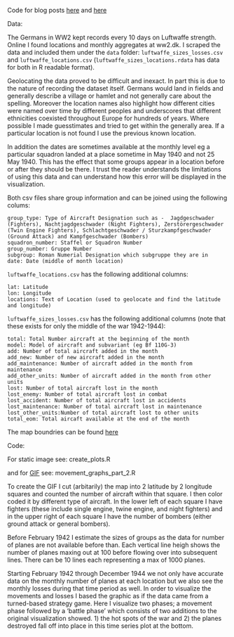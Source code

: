 Code for blog posts [here](https://scweiss.blogspot.com/2022/02/a-high-altitude-overview-of-european.html) and [here](https://scweiss.blogspot.com/2022/07/blog-post.html)

Data:

The Germans in WW2 kept records every 10 days on Luftwaffe strength. Online I found locations and monthly aggregates at ww2.dk. I scraped the data and included them under the `data` folder: `luftwaffe_sizes_losses.csv` and `luftwaffe_locations.csv` (`luftwaffe_sizes_locations.rdata` has data for both in R readable format). 

Geolocating the data proved to be difficult and inexact. In part this is due to the nature of recording the dataset itself. Germans would land in fields and generally describe a village or hamlet and not generally care about the spelling. Moreover the location names also highlight how different cities were named over time by different peoples and underscores that different ethnicities coexisted throughout Europe for hundreds of years. Where possible I made guesstimates and tried to get within the generally area. If a particular location is not found I use the previous known location.

In addition the dates are sometimes available at the monthly level eg a particular squadron landed at a place sometime in May 1940 and not 25 May 1940. This has the effect that some groups appear in a location before or after they should be there. I trust the reader understands the limitations of using this data and can understand how this error will be displayed in the visualization. 

Both csv files share group information and can be joined using the following colums:

    group_type: Type of Aircraft Designation such as -  Jagdgeschwader (Fighters), Nachtjagdgeschwader (Night Fighters), Zerstörergeschwader (Twin Engine Fighters), Schlachtgeschwader / Sturzkampfgeschwader (Ground Attack) and Kampfgeschwader (Bombers)
    squadron_number: Staffel or Squadron Number 
    group_number: Gruppe Number
    subgroup: Roman Numerial Designation which subgruppe they are in
    date: Date (middle of month location)

`luftwaffe_locations.csv` has the following additional columns:

    lat: Latitude
    lon: Longitude
    locations: Text of Location (used to geolocate and find the latitude and longitude) 

`luftwaffe_sizes_losses.csv` has the following additional columns (note that these exists for only the middle of the war 1942-1944):

    total: Total Number aircraft at the beginning of the month
    model: Model of aircraft and subvariant (eg Bf 110G-3) 
    add: Number of total aircraft added in the month
    add_new: Number of new aircraft added in the month
    add_maintenance: Number of aircraft added in the month from maintenance 
    add_other_units: Number of aircraft added in the month from other units
    lost: Number of total aircraft lost in the month
    lost_enemy: Number of total aircraft lost in combat
    lost_accident: Number of total aircraft lost in accidents
    lost_maintenance: Number of total aircraft lost in maintenance
    lost_other_units:Number of total aircraft lost to other units
    total_eom: Total aircaft available at the end of the month

The map boundries can be found [here](https://web.archive.org/web/20210304022330/https://web.stanford.edu/group/spatialhistory/cgi-bin/site/pub.php?id=51) 

Code:

For static image see: create_plots.R

and for [GIF](https://www.youtube.com/watch?v=wnMIx-DsD6g&t=179s) see: movement_graphs_part_2.R


To create the GIF I cut (arbitarily) the map into 2 latitude by 2 longitude squares and counted the number of aircraft within that square. I then color coded it by different type of aircraft. In the lower left of each square I have fighters (these include single engine, twine engine, and night fighters) and in the upper right of each square I have the number of bombers (either ground attack or general bombers). 

Before February 1942 I estimate the sizes of groups as the data for number of planes are not available before than. Each vertical line heigh shows the number of planes maxing out at 100 before flowing over into subsequent lines. There can be 10 lines each representing a max of 1000 planes.

Starting February 1942 through December 1944 we not only have accurate data on the monthly number of planes at each location but we also see the monthly losses during that time period as well. In order to visualize the movements and losses I based the graphic as if the data came from a turned-based strategy game. Here I visualize two phases; a movement phase followed by a ‘battle phase’ which consists of two additions to the original visualization showed. 1) the hot spots of the war and 2) the planes destroyed fall off into place in this time series plot at the bottom.
